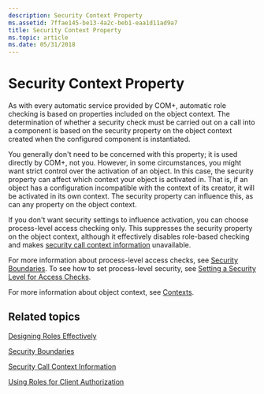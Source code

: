 ```yaml
---
description: Security Context Property
ms.assetid: 7ffae145-be13-4a2c-beb1-eaa1d11ad9a7
title: Security Context Property
ms.topic: article
ms.date: 05/31/2018
---
```


# Security Context Property

As with every automatic service provided by COM+, automatic role checking is based on properties included on the object context. The determination of whether a security check must be carried out on a call into a component is based on the security property on the object context created when the configured component is instantiated.

You generally don't need to be concerned with this property; it is used directly by COM+, not you. However, in some circumstances, you might want strict control over the activation of an object. In this case, the security property can affect which context your object is activated in. That is, if an object has a configuration incompatible with the context of its creator, it will be activated in its own context. The security property can influence this, as can any property on the object context.

If you don't want security settings to influence activation, you can choose process-level access checking only. This suppresses the security property on the object context, although it effectively disables role-based checking and makes [security call context information](security-call-context-information.md) unavailable.

For more information about process-level access checks, see [Security Boundaries](security-boundaries.md). To see how to set process-level security, see [Setting a Security Level for Access Checks](setting-a-security-level-for-access-checks.md).

For more information about object context, see [Contexts](com--contexts.md).

## Related topics

<dl> <dt>

[Designing Roles Effectively](designing-roles-effectively.md)
</dt> <dt>

[Security Boundaries](security-boundaries.md)
</dt> <dt>

[Security Call Context Information](security-call-context-information.md)
</dt> <dt>

[Using Roles for Client Authorization](using-roles-for-client-authorization.md)
</dt> </dl>

 

 




